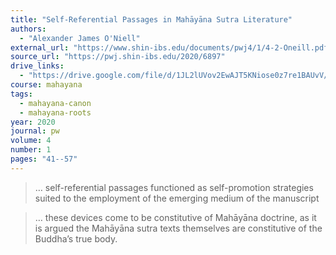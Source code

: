 ```yaml
---
title: "Self-Referential Passages in Mahāyāna Sutra Literature"
authors:
  - "Alexander James O'Niell"
external_url: "https://www.shin-ibs.edu/documents/pwj4/1/4-2-Oneill.pdf"
source_url: "https://pwj.shin-ibs.edu/2020/6897"
drive_links:
  - "https://drive.google.com/file/d/1JL2lUVov2EwAJT5KNiose0z7re1BAUvV/view?usp=drivesdk"
course: mahayana
tags:
  - mahayana-canon
  - mahayana-roots
year: 2020
journal: pw
volume: 4
number: 1
pages: "41--57"
---
```


> … self-referential passages functioned as self-promotion strategies suited to the employment of the emerging medium of the manuscript

> … these devices come to be constitutive of Mahāyāna doctrine, as it is argued the Mahāyāna sutra texts themselves are constitutive of the Buddha’s true body.
